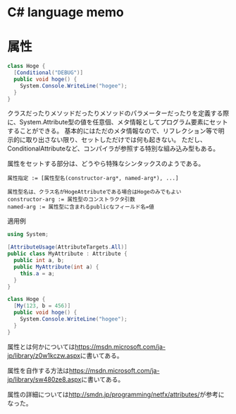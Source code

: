 # C# language memo


# 属性
```csharp
class Hoge {
  [Conditional("DEBUG")]
  public void hoge() {
    System.Console.WriteLine("hogee");
  }
}
```

クラスだったりメソッドだったりメソッドのパラメーターだったりを定義する際に、System.Attribute型の値を任意個、メタ情報としてプログラム要素にセットすることができる。
基本的にはただのメタ情報なので、リフレクション等で明示的に取り出さない限り、セットしただけでは何も起きない。
ただし、ConditionalAttributeなど、コンパイラが参照する特別な組み込み型もある。

属性をセットする部分は、どうやら特殊なシンタックスのようである。
```
属性指定 := [属性型名(constructor-arg*, named-arg*), ...]

属性型名は、クラス名がHogeAttributeである場合はHogeのみでもよい
constructor-arg := 属性型のコンストラクタ引数
named-arg := 属性型に含まれるpublicなフィールド名=値
```
適用例

```csharp
using System;

[AttributeUsage(AttributeTargets.All)]
public class MyAttribute : Attribute {
  public int a, b;
  public MyAttribute(int a) {
    this.a = a;
  }
}

class Hoge {
  [My(123, b = 456)]
  public void hoge() {
    System.Console.WriteLine("hogee");
  }
}
```

属性とは何かについては<https://msdn.microsoft.com/ja-jp/library/z0w1kczw.aspx>に書いてある。

属性を自作する方法は<https://msdn.microsoft.com/ja-jp/library/sw480ze8.aspx>に書いてある。

属性の詳細については<http://smdn.jp/programming/netfx/attributes/>が参考になった。
